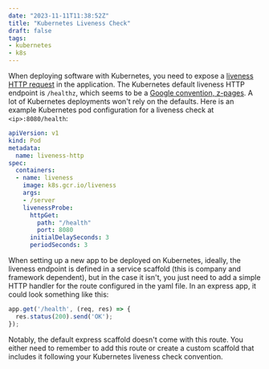 ```yaml
---
date: "2023-11-11T11:38:52Z"
title: "Kubernetes Liveness Check"
draft: false
tags:
- kubernetes
- k8s
---
```


When deploying software with Kubernetes, you need to expose a [liveness HTTP request](https://kubernetes.io/docs/tasks/configure-pod-container/configure-liveness-readiness-startup-probes/#define-a-liveness-http-request) in the application.
The Kubernetes default liveness HTTP endpoint is `/healthz`, which seems to be a [Google convention, z-pages](https://stackoverflow.com/questions/43380939/where-does-the-convention-of-using-healthz-for-application-health-checks-come-f).
A lot of Kubernetes deployments won't rely on the defaults.
Here is an example Kubernetes pod configuration for a liveness check at `<ip>:8080/health`:

```yaml
apiVersion: v1
kind: Pod
metadata:
  name: liveness-http
spec:
  containers:
  - name: liveness
    image: k8s.gcr.io/liveness
    args:
    - /server
    livenessProbe:
      httpGet:
        path: "/health"
        port: 8080
      initialDelaySeconds: 3
      periodSeconds: 3
```

When setting up a new app to be deployed on Kubernetes, ideally, the liveness endpoint is defined in a service scaffold (this is company and framework dependent), but in the case it isn't, you just need to add a simple HTTP handler for the route configured in the yaml file.
In an express app, it could look something like this:

```js
app.get('/health', (req, res) => {
  res.status(200).send('OK');
});
```

Notably, the default express scaffold doesn't come with this route.
You either need to remember to add this route or create a custom scaffold that includes it following your Kubernetes liveness check convention.
